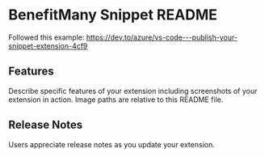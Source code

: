 # BenefitMany Snippet README

Followed this example:
https://dev.to/azure/vs-code---publish-your-snippet-extension-4cf9

## Features

Describe specific features of your extension including screenshots of your extension in action. Image paths are relative to this README file.


## Release Notes

Users appreciate release notes as you update your extension.
